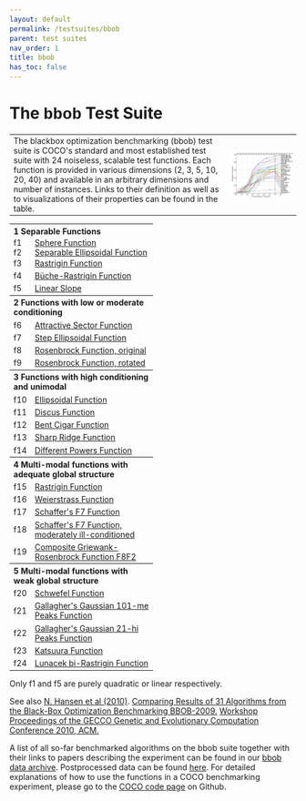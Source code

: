 ```yaml
---
layout: default
permalink: /testsuites/bbob
parent: test suites
nav_order: 1
title: bbob
has_toc: false
---
```



# The <font face="Courier">bbob</font> Test Suite

<table>
	<tr>
		<td style="width=50%">
			The blackbox optimization benchmarking (bbob) test suite is COCO's standard and most established test suite with 24 noiseless, scalable test functions. Each function is provided in various dimensions (2, 3, 5, 10, 20, 40) and available in an arbitrary dimensions and number of instances. Links to their definition as well as to visualizations of their properties can be found in the table.
		</td>
		<td>
			<a href="ecdf-bbob.html"><img src="examplefigure_all.png" alt="ECDF of runtimes for 31 algorithms on the bbob suite" width="100%"/></a>
		</td>
	</tr>
</table>

<table align="center" style="width:50%">
<tr>
   <th colspan=2 style="text-align:left">1 Separable Functions</th>
</tr>
<tr>
	<td style="width:5%; padding-top:0px; padding-bottom: 0px;">f1</td><td style="padding-top:0px; padding-bottom:0px;"><a href="https://numbbo.github.io/gforge/downloads/download16.00/bbobdocfunctions.pdf#page=5">Sphere Function</a></td>
</tr><tr>
	<td style="padding-top:0px; padding-bottom:0px;">f2</td><td style="padding-top:0px; padding-bottom:0px;"><a href="https://numbbo.github.io/gforge/downloads/download16.00/bbobdocfunctions.pdf#page=10">Separable Ellipsoidal Function</a></td>
</tr><tr>
	<td>f3</td><td><a href="https://numbbo.github.io/gforge/downloads/download16.00/bbobdocfunctions.pdf#page=15">Rastrigin Function</a></td>
</tr><tr>
	<td>f4</td><td><a href="https://numbbo.github.io/gforge/downloads/download16.00/bbobdocfunctions.pdf#page=20">Büche-Rastrigin Function</a></td>
</tr><tr>
	<td>f5</td><td><a href="https://numbbo.github.io/gforge/downloads/download16.00/bbobdocfunctions.pdf#page=25">Linear Slope</a></td>
</tr>
<tr>
   <th colspan=2 style="text-align:left">2 Functions with low or moderate conditioning</th>
</tr>
<tr>
	<td>f6</td><td><a href="https://numbbo.github.io/gforge/downloads/download16.00/bbobdocfunctions.pdf#page=30">Attractive Sector Function</a></td>
</tr><tr>
	<td>f7</td><td><a href="https://numbbo.github.io/gforge/downloads/download16.00/bbobdocfunctions.pdf#page=35">Step Ellipsoidal Function</a></td>
</tr><tr>
	<td>f8</td><td><a href="https://numbbo.github.io/gforge/downloads/download16.00/bbobdocfunctions.pdf#page=40">Rosenbrock Function, original</a></td>
</tr><tr>
	<td>f9</td><td><a href="https://numbbo.github.io/gforge/downloads/download16.00/bbobdocfunctions.pdf#page=45">Rosenbrock Function, rotated</a></td>
</tr>
<tr>
   <th colspan=2 style="text-align:left">3 Functions with high conditioning and unimodal</th>
</tr>
<tr>
	<td>f10</td><td><a href="https://numbbo.github.io/gforge/downloads/download16.00/bbobdocfunctions.pdf#page=50">Ellipsoidal Function</a></td>
</tr><tr>
	<td>f11</td><td><a href="https://numbbo.github.io/gforge/downloads/download16.00/bbobdocfunctions.pdf#page=55">Discus Function</a></td>
</tr><tr>
	<td>f12</td><td><a href="https://numbbo.github.io/gforge/downloads/download16.00/bbobdocfunctions.pdf#page=60">Bent Cigar Function</a></td>
</tr><tr>
	<td>f13</td><td><a href="https://numbbo.github.io/gforge/downloads/download16.00/bbobdocfunctions.pdf#page=65">Sharp Ridge Function</a></td>
</tr><tr>
	<td>f14</td><td><a href="https://numbbo.github.io/gforge/downloads/download16.00/bbobdocfunctions.pdf#page=70">Different Powers Function</a></td>
</tr>
<tr>
   <th colspan=2 style="text-align:left">4 Multi-modal functions with adequate global structure</th>
</tr>
<tr>
	<td>f15</td><td><a href="https://numbbo.github.io/gforge/downloads/download16.00/bbobdocfunctions.pdf#page=75">Rastrigin Function</a></td>
</tr><tr>
	<td>f16</td><td><a href="https://numbbo.github.io/gforge/downloads/download16.00/bbobdocfunctions.pdf#page=80">Weierstrass Function</a></td>
</tr><tr>
	<td>f17</td><td><a href="https://numbbo.github.io/gforge/downloads/download16.00/bbobdocfunctions.pdf#page=85">Schaffer's F7 Function</a></td>
</tr><tr>
	<td>f18</td><td><a href="https://numbbo.github.io/gforge/downloads/download16.00/bbobdocfunctions.pdf#page=90">Schaffer's F7 Function, moderately ill-conditioned</a></td>
</tr><tr>
	<td>f19</td><td><a href="https://numbbo.github.io/gforge/downloads/download16.00/bbobdocfunctions.pdf#page=95">Composite Griewank-Rosenbrock Function F8F2</a></td>
</tr>
<tr>
   <th colspan=2 style="text-align:left">5 Multi-modal functions with weak global structure</th>
</tr>
<tr>
	<td>f20</td><td><a href="https://numbbo.github.io/gforge/downloads/download16.00/bbobdocfunctions.pdf#page=100">Schwefel Function</a></td>
</tr><tr>
	<td>f21</td><td><a href="https://numbbo.github.io/gforge/downloads/download16.00/bbobdocfunctions.pdf#page=105">Gallagher's Gaussian 101-me Peaks Function</a></td>
</tr><tr>
	<td>f22</td><td><a href="https://numbbo.github.io/gforge/downloads/download16.00/bbobdocfunctions.pdf#page=110">Gallagher's Gaussian 21-hi Peaks Function</a></td>
</tr><tr>
	<td>f23</td><td><a href="https://numbbo.github.io/gforge/downloads/download16.00/bbobdocfunctions.pdf#page=115">Katsuura Function</a></td>
</tr><tr>
	<td>f24</td><td><a href="https://numbbo.github.io/gforge/downloads/download16.00/bbobdocfunctions.pdf#page=120">Lunacek bi-Rastrigin Function</a></td>
</tr>
</table>


Only f1 and f5 are purely quadratic or linear respectively.

See also [N. Hansen et al (2010)](https://dl.acm.org/doi/pdf/10.1145/1830761.1830790). [Comparing Results of 31 Algorithms from the Black-Box Optimization Benchmarking BBOB-2009.](https://dl.acm.org/doi/pdf/10.1145/1830761.1830790) [Workshop Proceedings of the GECCO Genetic and Evolutionary Computation Conference 2010, ACM.](https://dl.acm.org/doi/pdf/10.1145/1830761.1830790) 

A list of all so-far benchmarked algorithms on the bbob suite together with their links to papers describing the experiment can be found in our <a href="https://numbbo.github.io/data-archive/bbob/">bbob data archive</a>. Postprocessed data can be found <a href="https://numbbo.github.io/ppdata-archive">here</a>. For detailed explanations of how to use the functions in a COCO benchmarking experiment, please go to the <a href="https://github.com/numbbo/coco">COCO code page</a> on Github.

<link rel="stylesheet" href="{{ '/assets/css/custom.css' | relative_url }}"/>
